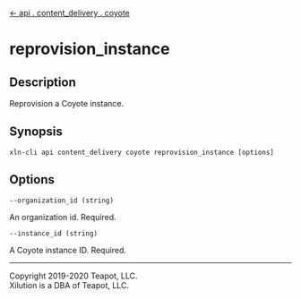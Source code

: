 [<- api . content_delivery . coyote](index.md)

# reprovision_instance

## Description

Reprovision a Coyote instance.

## Synopsis

```
xln-cli api content_delivery coyote reprovision_instance [options]
```

## Options

`--organization_id (string)`

An organization id. Required.

`--instance_id (string)`

A Coyote instance ID. Required.

---
Copyright 2019-2020 Teapot, LLC.  
Xilution is a DBA of Teapot, LLC.
